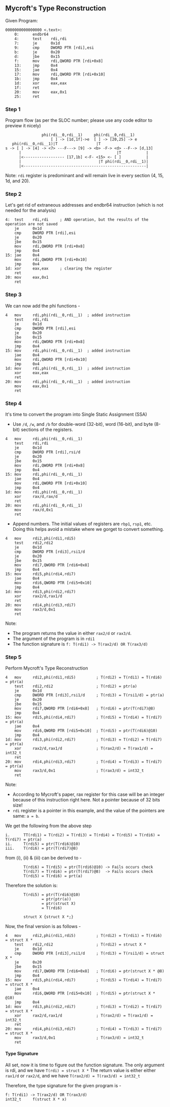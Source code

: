 ## Mycroft's Type Reconstruction

Given Program:

```
0000000000000000 <.text>:
    0:      endbr64 
    4:      test    rdi,rdi
    7:      je      0x1d
    9:      cmp     DWORD PTR [rdi],esi
    b:      je      0x20
    d:      jbe     0x15
    f:      mov     rdi,QWORD PTR [rdi+0x8]
    13:     jmp     0x4
    15:     jae     0x4
    17:     mov     rdi,QWORD PTR [rdi+0x10]
    1b:     jmp     0x4
    1d:     xor     eax,eax
    1f:     ret    
    20:     mov     eax,0x1
    25:     ret
```


### Step 1

Program flow (as per the SLOC number; please use any code editor to preview it nicely)

```
                phi(rdi__0,rdi__1)     phi(rdi__0,rdi__1)
                    [ ] -> [1d,1f]->e  [ ] -> [20,25] -> e
   phi(rdi__0,rdi__1)|T                 |T
s -> [ ] -> [4] -> <7> ---F---> [9] -> <b> -F-> <d> --F--> [d,13]
      |                                          |T           |
      |<------------------ [17,1b] <-F- <15> <- [ ]           |
      |                                  |T phi(rdi__0,rdi__1)|
      |<------------------------------------------------------|
```

Note: `rdi` register is predominant and will remain live in every section (4, 15, 1d, and 20).


### Step 2

Let's get rid of extraneous addresses and endbr64 instruction (which is not needed for the analysis)

```
4:  test    rdi,rdi     ; AND operation, but the results of the operation are not saved
    je      0x1d
    cmp     DWORD PTR [rdi],esi
    je      0x20
    jbe     0x15
    mov     rdi,QWORD PTR [rdi+0x8]
    jmp     0x4
15: jae     0x4
    mov     rdi,QWORD PTR [rdi+0x10]
    jmp     0x4
1d: xor     eax,eax     ; clearing the register
    ret    
20: mov     eax,0x1
    ret
```


### Step 3

We can now add the phi functions -

```
4   mov     rdi,phi(rdi__0,rdi__1)  ; added instruction
    test    rdi,rdi
    je      0x1d
    cmp     DWORD PTR [rdi],esi
    je      0x20
    jbe     0x15
    mov     rdi,QWORD PTR [rdi+0x8]
    jmp     0x4
15: mov     rdi,phi(rdi__0,rdi__1)  ; added instruction
    jae     0x4
    mov     rdi,QWORD PTR [rdi+0x10]
    jmp     0x4
1d: mov     rdi,phi(rdi__0,rdi__1)  ; added instruction
    xor     eax,eax
    ret    
20: mov     rdi,phi(rdi__0,rdi__1)  ; added instruction
    mov     eax,0x1
    ret
```


### Step 4

It's time to convert the program into Single Static Assignment (SSA)

- Use `/d`, `/w`, and `/b` for double-word (32-bit), word (16-bit), and byte (8-bit) sections of the registers. 

```
4   mov     rdi,phi(rdi__0,rdi__1)
    test    rdi,rdi
    je      0x1d
    cmp     DWORD PTR [rdi],rsi/d
    je      0x20
    jbe     0x15
    mov     rdi,QWORD PTR [rdi+0x8]
    jmp     0x4
15: mov     rdi,phi(rdi__0,rdi__1)
    jae     0x4
    mov     rdi,QWORD PTR [rdi+0x10]
    jmp     0x4
1d: mov     rdi,phi(rdi__0,rdi__1)
    xor     rax/d,rax/d
    ret    
20: mov     rdi,phi(rdi__0,rdi__1)
    mov     rax/d,0x1
    ret
```

- Append numbers. The initial values of registers are `rbp1`, `rsp1`, etc. Doing this helps avoid a mistake where we gorget to convert something.

```
4   mov     rdi2,phi(rdi1,rdi5)
    test    rdi2,rdi2
    je      0x1d
    cmp     DWORD PTR [rdi3],rsi1/d
    je      0x20
    jbe     0x15
    mov     rdi7,QWORD PTR [rdi6+0x8]
    jmp     0x4
15: mov     rdi5,phi(rdi4,rdi7)
    jae     0x4
    mov     rdi6,QWORD PTR [rdi5+0x10]
    jmp     0x4
1d: mov     rdi3,phi(rdi2,rdi7)
    xor     rax2/d,rax1/d
    ret    
20: mov     rdi4,phi(rdi3,rdi7)
    mov     rax3/d,0x1
    ret
```

Note:
- The program returns the value in either `rax2/d` or `rax3/d`.
- The argument of the program is in `rdi1`
- The function signature is
`f: T(rdi1) -> T(rax2/d) OR T(rax3/d)`


### Step 5

Perform Mycroft's Type Reconstruction

```
4   mov     rdi2,phi(rdi1,rdi5)         ; T(rdi2) = T(rdi1) = T(rdi6) = ptr(a)
    test    rdi2,rdi2                   ; T(rdi2) = ptr(a)
    je      0x1d
    cmp     DWORD PTR [rdi3],rsi1/d     ; T(rdi3) = T(rsi1/d) = ptr(a)
    je      0x20
    jbe     0x15
    mov     rdi7,QWORD PTR [rdi6+0x8]   ; T(rdi6) = ptr(T(rdi7)@8)
    jmp     0x4
15: mov     rdi5,phi(rdi4,rdi7)         ; T(rdi5) = T(rdi4) = T(rdi7) = ptr(a)
    jae     0x4
    mov     rdi6,QWORD PTR [rdi5+0x10]  ; T(rdi5) = ptr(T(rdi6)@10)
    jmp     0x4
1d: mov     rdi3,phi(rdi2,rdi7)         ; T(rdi3) = T(rdi2) = T(rdi7) = ptr(a)
    xor     rax2/d,rax1/d               ; T(rax2/d) = T(rax1/d) = int32_t
    ret    
20: mov     rdi4,phi(rdi3,rdi7)         ; T(rdi4) = T(rdi3) = T(rdi7) = ptr(a)
    mov     rax3/d,0x1                  ; T(rax3/d) = int32_t
    ret
```

Note:
- According to Mycroft's paper, rax register for this case will be an integer because of this instruction right here. Not a pointer because of 32 bits size!
- `rdi` register is a pointer in this example, and the value of the pointers are same: `a = b`.


We get the following from the above step

```
i.      TT(rdi1) = T(rdi2) = T(rdi3) = T(rdi4) = T(rdi5) = T(rdi6) = T(rdi7) = ptr(a)
ii.     T(rdi5) = ptr(T(rdi6)@10)
iii.    T(rdi6) = ptr(T(rdi7)@8)
```

from (i), (ii) & (iii) can be derived to -
```
        T(rdi6) = T(rdi5) = ptr(T(rdi6)@10) -> Fails occurs check
        T(rdi7) = T(rdi6) = ptr(T(rdi7)@8)  -> Fails occurs check
        T(rdi5) = T(rdi6) = prt(a)
```

Therefore the solution is:
```
        T(rdi5) = ptr(T(rdi6)@10)
                = ptr(ptr(a))
                = ptr(struct X)
                = T(rdi6)

        struct X {struct X *;}
```

Now, the final version is as follows -

```
4   mov     rdi2,phi(rdi1,rdi5)         ; T(rdi2) = T(rdi1) = T(rdi6) = struct X *
    test    rdi2,rdi2                   ; T(rdi2) = struct X *
    je      0x1d
    cmp     DWORD PTR [rdi3],rsi1/d     ; T(rdi3) = T(rsi1/d) = struct X *
    je      0x20
    jbe     0x15
    mov     rdi7,QWORD PTR [rdi6+0x8]   ; T(rdi6) = ptr(struct X * @8)
    jmp     0x4
15: mov     rdi5,phi(rdi4,rdi7)         ; T(rdi5) = T(rdi4) = T(rdi7) = struct X *
    jae     0x4
    mov     rdi6,QWORD PTR [rdi5+0x10]  ; T(rdi5) = ptr(struct X * @10)
    jmp     0x4
1d: mov     rdi3,phi(rdi2,rdi7)         ; T(rdi3) = T(rdi2) = T(rdi7) = struct X *
    xor     rax2/d,rax1/d               ; T(rax2/d) = T(rax1/d) = int32_t
    ret    
20: mov     rdi4,phi(rdi3,rdi7)         ; T(rdi4) = T(rdi3) = T(rdi7) = struct X *
    mov     rax3/d,0x1                  ; T(rax3/d) = int32_t
    ret
```


#### Type Signature

All set, now it is time to figure out the function signature.
The only argument is rdi, and we have `T(rdi) = struct X *`
The return value is either either `rax1/d` or `rax2/d`, and we
have `T(rax2/d) = T(rax3/d) = int32_t`

Therefore, the type signature for the given program is -

```
f: T(rdi1) -> T(rax2/d) OR T(rax3/d)
int32_t     f(struct X * x)
```